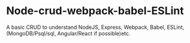 # Node-crud-webpack-babel-ESLint
A basic CRUD to understand NodeJS, Express, Webpack, Babel, ESLint, (MongoDB/Psql/sql, Angular/React if possible)etc.
